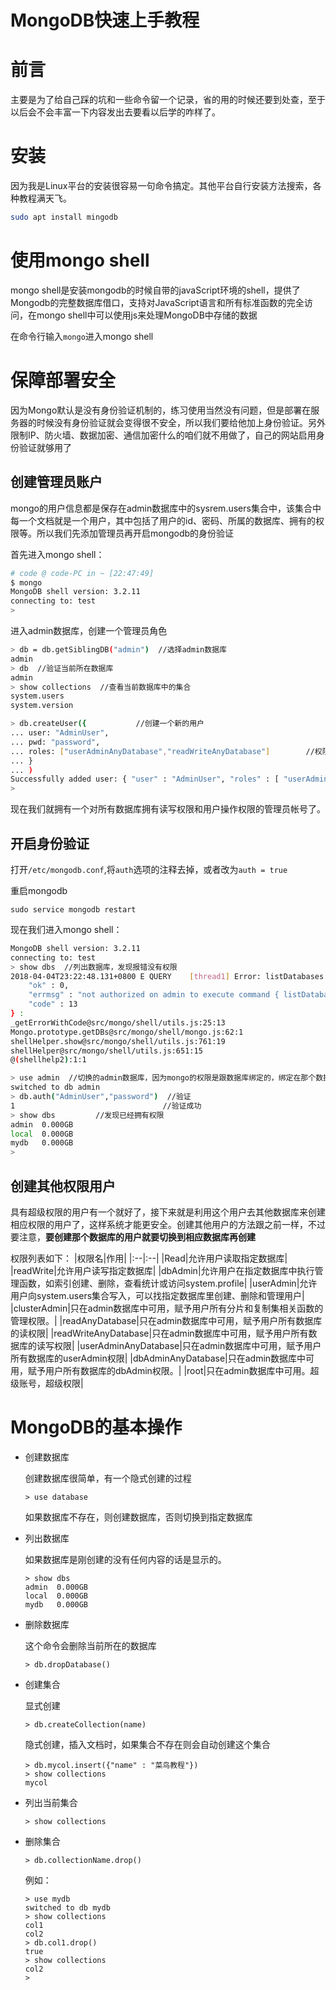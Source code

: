 # MongoDB快速上手教程

# 前言
主要是为了给自己踩的坑和一些命令留一个记录，省的用的时候还要到处查，至于以后会不会丰富一下内容发出去要看以后学的咋样了。

# 安装
因为我是Linux平台的安装很容易一句命令搞定。其他平台自行安装方法搜索，各种教程满天飞。
```bash
sudo apt install mingodb
```
# 使用mongo shell
mongo shell是安装mongodb的时候自带的javaScript环境的shell，提供了Mongodb的完整数据库借口，支持对JavaScript语言和所有标准函数的完全访问，在mongo shell中可以使用js来处理MongoDB中存储的数据

在命令行输入`mongo`进入mongo shell

# 保障部署安全
因为Mongo默认是没有身份验证机制的，练习使用当然没有问题，但是部署在服务器的时候没有身份验证就会变得很不安全，所以我们要给他加上身份验证。另外限制IP、防火墙、数据加密、通信加密什么的咱们就不用做了，自己的网站启用身份验证就够用了

## 创建管理员账户
mongo的用户信息都是保存在admin数据库中的sysrem.users集合中，该集合中每一个文档就是一个用户，其中包括了用户的id、密码、所属的数据库、拥有的权限等。所以我们先添加管理员再开启mongodb的身份验证

首先进入mongo shell：
```bash
# code @ code-PC in ~ [22:47:49]
$ mongo
MongoDB shell version: 3.2.11
connecting to: test
> 
```
进入admin数据库，创建一个管理员角色
```bash
> db = db.getSiblingDB("admin")  //选择admin数据库
admin
> db  //验证当前所在数据库
admin
> show collections  //查看当前数据库中的集合
system.users
system.version

> db.createUser({           //创建一个新的用户
... user: "AdminUser",
... pwd: "password",
... roles: ["userAdminAnyDatabase","readWriteAnyDatabase"]        //权限列表，
... }
... )
Successfully added user: { "user" : "AdminUser", "roles" : [ "userAdminAnyDatabase", "readWriteAnyDatabase" ] }
> 
```
现在我们就拥有一个对所有数据库拥有读写权限和用户操作权限的管理员帐号了。

## 开启身份验证

打开`/etc/mongodb.conf`,将`auth`选项的注释去掉，或者改为`auth = true`

重启mongodb
```
sudo service mongodb restart 
```
现在我们进入mongo shell：
```bash
MongoDB shell version: 3.2.11
connecting to: test
> show dbs  //列出数据库，发现报错没有权限
2018-04-04T23:22:48.131+0800 E QUERY    [thread1] Error: listDatabases failed:{
	"ok" : 0,
	"errmsg" : "not authorized on admin to execute command { listDatabases: 1.0 }",
	"code" : 13
} :
_getErrorWithCode@src/mongo/shell/utils.js:25:13
Mongo.prototype.getDBs@src/mongo/shell/mongo.js:62:1
shellHelper.show@src/mongo/shell/utils.js:761:19
shellHelper@src/mongo/shell/utils.js:651:15
@(shellhelp2):1:1

> use admin  //切换的admin数据库，因为mongo的权限是跟数据库绑定的，绑定在那个数据库就要在那个库验证
switched to db admin
> db.auth("AdminUser","password")  //验证
1                                 //验证成功
> show dbs         //发现已经拥有权限
admin  0.000GB
local  0.000GB
mydb   0.000GB
> 
```
## 创建其他权限用户
具有超级权限的用户有一个就好了，接下来就是利用这个用户去其他数据库来创建相应权限的用户了，这样系统才能更安全。创建其他用户的方法跟之前一样，不过要注意，**要创建那个数据库的用户就要切换到相应数据库再创建**

权限列表如下：
|权限名|作用|
|:--|:--|
|Read|允许用户读取指定数据库|
|readWrite|允许用户读写指定数据库|
|dbAdmin|允许用户在指定数据库中执行管理函数，如索引创建、删除，查看统计或访问system.profile|
|userAdmin|允许用户向system.users集合写入，可以找指定数据库里创建、删除和管理用户|
|clusterAdmin|只在admin数据库中可用，赋予用户所有分片和复制集相关函数的管理权限。|
|readAnyDatabase|只在admin数据库中可用，赋予用户所有数据库的读权限|
|readWriteAnyDatabase|只在admin数据库中可用，赋予用户所有数据库的读写权限|
|userAdminAnyDatabase|只在admin数据库中可用，赋予用户所有数据库的userAdmin权限|
|dbAdminAnyDatabase|只在admin数据库中可用，赋予用户所有数据库的dbAdmin权限。|
|root|只在admin数据库中可用。超级账号，超级权限|

# MongoDB的基本操作
+ 创建数据库

    创建数据库很简单，有一个隐式创建的过程
    ```
    > use database
    ```
    如果数据库不存在，则创建数据库，否则切换到指定数据库
+ 列出数据库

    如果数据库是刚创建的没有任何内容的话是显示的。
    ```
    > show dbs
    admin  0.000GB
    local  0.000GB
    mydb   0.000GB
    ```
+ 删除数据库

    这个命令会删除当前所在的数据库
    ```
    > db.dropDatabase()
    ```

+ 创建集合

    显式创建 
    ```
    > db.createCollection(name)
    ```
    隐式创建，插入文档时，如果集合不存在则会自动创建这个集合
    ```
    > db.mycol.insert({"name" : "菜鸟教程"})
    > show collections
    mycol
    ```
+ 列出当前集合

    ```
    > show collections
    ```
+ 删除集合
    ```
    > db.collectionName.drop()
    ```
    例如：
    ```
    > use mydb
    switched to db mydb
    > show collections
    col1
    col2
    > db.col1.drop()
    true
    > show collections
    col2
    > 
    ```

